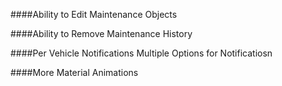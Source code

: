 ####Ability to Edit Maintenance Objects

####Ability to Remove Maintenance History

####Per Vehicle Notifications
    Multiple Options for Notificatiosn
  
####More Material Animations

